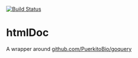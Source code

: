 [![Build Status](https://travis-ci.org/ingmardrewing/htmlDoc.svg?branch=master)](https://travis-ci.org/ingmardrewing/htmlDoc)

# htmlDoc

A wrapper around [github.com/PuerkitoBio/goquery](https://github.com/PuerkitoBio/goquery) 
